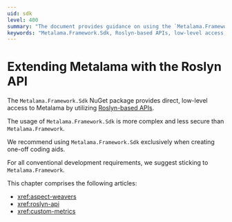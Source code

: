 ```yaml
---
uid: sdk
level: 400
summary: "The document provides guidance on using the `Metalama.Framework.Sdk` NuGet package, recommending it for creating one-off coding aids and advising against its use for conventional development."
keywords: "Metalama.Framework.Sdk, Roslyn-based APIs, low-level access,  Metalama.Framework, Roslyn API, aspect weavers, custom metrics"
---
```


# Extending Metalama with the Roslyn API

The `Metalama.Framework.Sdk` NuGet package provides direct, low-level access to Metalama by utilizing [Roslyn-based APIs](https://docs.microsoft.com/dotnet/csharp/roslyn-sdk/compiler-api-model).

The usage of `Metalama.Framework.Sdk` is more complex and less secure than `Metalama.Framework`.

We recommend using `Metalama.Framework.Sdk` exclusively when creating one-off coding aids.

For all conventional development requirements, we suggest sticking to `Metalama.Framework`.

This chapter comprises the following articles:

* <xref:aspect-weavers>
* <xref:roslyn-api>
* <xref:custom-metrics>



